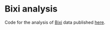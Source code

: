 # Bixi analysis

Code for the analysis of [Bixi](https://montreal.bixi.com) data published [here](https://rinzewind.org/blog-en/2016/bixi-data-analysis.html).
